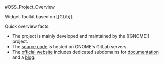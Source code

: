 #OSS_Project_Overview

Widget Toolkit based on [[GLib]].

Quick overview facts:

- The project is mainly developed and maintained by the [[GNOME]] project.
- The [source code](https://gitlab.gnome.org/GNOME/gtk/) is hosted on GNOME's GitLab servers.
- The [official website](https://www.gtk.org/) includes dedicated subdomains for [documentation](https://www.gtk.org/docs/) and a [blog](https://blog.gtk.org/).